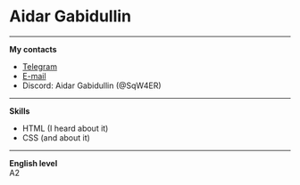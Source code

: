 # Aidar Gabidullin

---

**My contacts**

- [Telegram](https://t.me/vizerg)
- [E-mail](mailto:barvon2@gmail.com)
- Discord: Aidar Gabidullin (@SqW4ER)

---

**Skills**

- HTML (I heard about it)
- CSS (and about it)

---

**English level** \
A2
